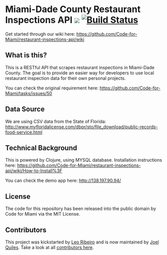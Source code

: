 # Miami-Dade County Restaurant Inspections API ![](https://img.shields.io/badge/status-active-green.svg) [![Build Status](https://travis-ci.org/Code-for-Miami/restaurant-inspections-api.svg?branch=master)](https://travis-ci.org/Code-for-Miami/restaurant-inspections-api)

Get started through our wiki here: https://github.com/Code-for-Miami/restaurant-inspections-api/wiki

## What is this?

This is a RESTful API that scrapes restaurant inspections in Miami-Dade County. The goal is to provide an easier way for developers to use local restaurant inspection data for their own personal projects.

You can check the original requirement here: https://github.com/Code-for-Miami/tasks/issues/50

## Data Source

We are using CSV data from the State of Florida: http://www.myfloridalicense.com/dbpr/sto/file_download/public-records-food-service.html

## Technical Background

This is powered by Clojure, using MYSQL database. Installation instructions here: https://github.com/Code-for-Miami/restaurant-inspections-api/wiki/How-to-Install%3F

You can check the demo app here: http://138.197.90.94/

## License

The code for this repository has been released into the public domain by Code for Miami via the MIT License.

## Contributors

This project was kickstarted by [Leo Ribeiro](https://github.com/leordev) and is now maintained by [Joel Quiles](https://github.com/teh0xqb). Take a look at all [contributors here](https://github.com/Code-for-Miami/restaurant-inspections-api/graphs/contributors).
